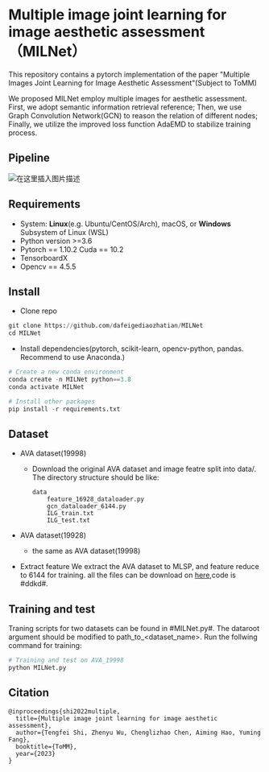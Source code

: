 # Multiple image joint learning for image aesthetic assessment（MILNet）

This repository contains a pytorch implementation of the paper "Multiple Images Joint Learning for Image Aesthetic Assessment"(Subject to ToMM)

We proposed MILNet employ multiple images for aesthetic assessment. First, we adopt semantic information retrieval reference; Then, we use Graph Convolution Network(GCN) to reason the relation of different nodes; Finally, we utilize the improved loss function AdaEMD to stabilize training process.

## Pipeline
![在这里插入图片描述](https://img-blog.csdnimg.cn/0005050d73b4459284644d4d7c232379.png?x-oss-process=image/watermark,type_d3F5LXplbmhlaQ,shadow_50,text_Q1NETiBAaGVsbG93b3JsZF9GbHk=,size_20,color_FFFFFF,t_70,g_se,x_16#pic_center)


## Requirements
- System: **Linux**(e.g. Ubuntu/CentOS/Arch), macOS, or **Windows** Subsystem of Linux (WSL)
- Python version >=3.6
- Pytorch == 1.10.2 Cuda == 10.2 
- TensorboardX
- Opencv == 4.5.5

## Install
- Clone repo
```python
git clone https://github.com/dafeigediaozhatian/MILNet
cd MILNet
```

- Install dependencies(pytorch, scikit-learn, opencv-python, pandas. Recommend to use Anaconda.)
```python
# Create a new conda environment
conda create -n MILNet python==3.8
conda activate MILNet

# Install other packages
pip install -r requirements.txt
```


## Dataset
- AVA dataset(19998)
  - Download the original AVA dataset and image featre split into data/. The directory structure should be like:
	```
	data
		feature_16928_dataloader.py
		gcn_dataloader_6144.py
		ILG_train.txt
		ILG_test.txt
	```

- AVA dataset(19928)
  - the same as AVA dataset(19998)
- Extract feature
We extract the AVA dataset to MLSP, and feature reduce to 6144 for training. all the files can be download on [here](https://pan.baidu.com/s/1j02Of7k5_6rQQMqOaI6I3g),code is #ddkd#.



## Training and test
Traning scripts for two datasets can be found in #MILNet.py#. The dataroot argument should be modified to path_to_<dataset_name>. Run the follwing command for training:
```python
# Training and test on AVA_19998
python MILNet.py
```



## Citation
```
@inproceedings{shi2022multiple,
  title={Multiple image joint learning for image aesthetic assessment},
  author={Tengfei Shi, Zhenyu Wu, Chenglizhao Chen, Aiming Hao, Yuming Fang},
  booktitle={ToMM},
  year={2023}
}
```
